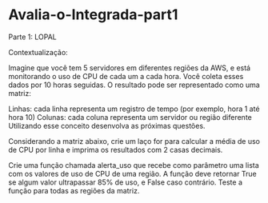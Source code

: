 # Avalia-o-Integrada-part1
Parte 1: LOPAL

Contextualização:

Imagine que você tem 5 servidores em diferentes regiões da AWS, e está monitorando o uso de CPU de cada um a cada hora. Você coleta esses dados por 10 horas seguidas. O resultado pode ser representado como uma matriz:

Linhas: cada linha representa um registro de tempo (por exemplo, hora 1 até hora 10) Colunas: cada coluna representa um servidor ou região diferente Utilizando esse conceito desenvolva as próximas questões.

Considerando a matriz abaixo, crie um laço for para calcular a média de uso de CPU por linha e imprima os resultados com 2 casas decimais.

Crie uma função chamada alerta_uso que recebe como parâmetro uma lista com os valores de uso de CPU de uma região. A função deve retornar True se algum valor ultrapassar 85% de uso, e False caso contrário. Teste a função para todas as regiões da matriz.


